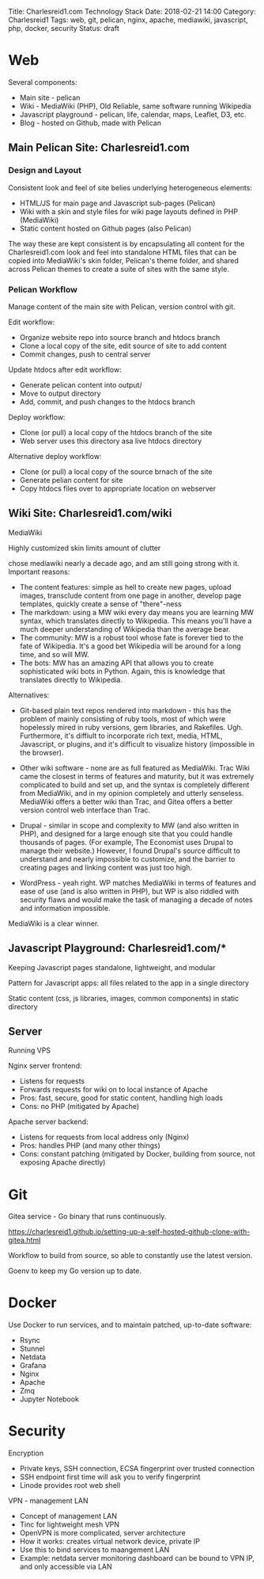 Title: Charlesreid1.com Technology Stack
Date: 2018-02-21 14:00
Category: Charlesreid1
Tags: web, git, pelican, nginx, apache, mediawiki, javascript, php, docker, security
Status: draft

# Web

Several components:
* Main site - pelican
* Wiki - MediaWiki (PHP), Old Reliable, same software running Wikipedia
* Javascript playground - pelican, life, calendar, maps, Leaflet, D3, etc.
* Blog - hosted on Github, made with Pelican

## Main Pelican Site: Charlesreid1.com

### Design and Layout

Consistent look and feel of site belies underlying heterogeneous elements:
* HTML/JS for main page and Javascript sub-pages (Pelican)
* Wiki with a skin and style files for wiki page layouts defined in PHP (MediaWiki)
* Static content hosted on Github pages (also Pelican)

The way these are kept consistent is by encapsulating all content for the Charlesreid1.com 
look and feel into standalone HTML files that can be copied into MediaWiki's skin folder,
Pelican's theme folder, and shared across Pelican themes to create a suite of 
sites with the same style.

### Pelican Workflow

Manage content of the main site with Pelican, version control with git.

Edit workflow:

* Organize website repo into source branch and htdocs branch
* Clone a local copy of the site, edit source of site to add content
* Commit changes, push to central server

Update htdocs after edit workflow:

* Generate pelican content into output/
* Move to output directory
* Add, commit, and push changes to the htdocs branch

Deploy workflow:

* Clone (or pull) a local copy of the htdocs branch of the site 
* Web server uses this directory asa live htdocs directory

Alternative deploy workflow:

* Clone (or pull) a local copy of the source brnach of the site
* Generate pelian content for site
* Copy htdocs files over to appropriate location on webserver

## Wiki Site: Charlesreid1.com/wiki

MediaWiki

Highly customized skin limits amount of clutter

chose mediawiki nearly a decade ago, and am still going strong with it. Important reasons:
* The content features: simple as hell to create new pages, upload images, transclude content from one page in another, develop page templates, quickly create a sense of "there"-ness
* The markdown: using a MW wiki every day means you are learning MW syntax, which translates directly to Wikipedia. This means you'll have a much deeper understanding of Wikipedia than the average bear.
* The community: MW is a robust tool whose fate is forever tied to the fate of Wikipedia. It's a good bet Wikipedia will be around for a long time, and so will MW.
* The bots: MW has an amazing API that allows you to create sophisticated wiki bots in Python. Again, this is knowledge that translates directly to Wikipedia.

Alternatives: 

* Git-based plain text repos rendered into markdown - this has the problem of mainly consisting of ruby tools,
    most of which were hopelessly mired in ruby versions, gem libraries, and Rakefiles. Ugh. 
    Furthermore, it's diffiult to incorporate rich text, media, HTML, Javascript, or plugins,
    and it's difficult to visualize history (impossible in the browser).

* Other wiki software - none are as full featured as MediaWiki. Trac Wiki came the closest in terms of features and maturity,
    but it was extremely complicated to build and set up, and the syntax is completely different from MediaWiki, and in my opinion
    completely and utterly senseless. MediaWiki offers a better wiki than Trac, and Gitea offers a better version control web interface than Trac.

* Drupal - similar in scope and complexity to MW (and also written in PHP), and designed for a large enough site that 
    you could handle thousands of pages. (For example, The Economist uses Drupal to manage their website.)
    However, I found Drupal's source difficult to understand and nearly impossible to customize, 
    and the barrier to creating pages and linking content was just too high.

* WordPress - yeah right. WP matches MediaWiki in terms of features and ease of use (and is also written in PHP), 
    but WP is also riddled with security flaws and would make the task of managing a decade of notes and information impossible. 

MediaWiki is a clear winner.

## Javascript Playground: Charlesreid1.com/*

Keeping Javascript pages standalone, lightweight, and modular

Pattern for Javascript apps: all files related to the app in a single directory

Static content (css, js libraries, images, common components) in static directory

## Server

Running VPS

Nginx server frontend:

* Listens for requests 
* Forwards requests for wiki on to local instance of Apache
* Pros: fast, secure, good for static content, handling high loads
* Cons: no PHP (mitigated by Apache)

Apache server backend:

* Listens for requests from local address only (Nginx)
* Pros: handles PHP (and many other things)
* Cons: constant patching (mitigated by Docker, building from source, not exposing Apache directly)


# Git

Gitea service - Go binary that runs continuously.

https://charlesreid1.github.io/setting-up-a-self-hosted-github-clone-with-gitea.html

Workflow to build from source, so able to constantly use the latest version.

Goenv to keep my Go version up to date.

# Docker

Use Docker to run services, and to maintain patched, up-to-date software:
* Rsync
* Stunnel
* Netdata
* Grafana
* Nginx
* Apache
* Zmq
* Jupyter Notebook

# Security

Encryption 
* Private keys, SSH connection, ECSA fingerprint over trusted connection
* SSH endpoint first time will ask you to verify fingerprint
* Linode provides root web shell

VPN - management LAN
* Concept of management LAN
* Tinc for lightweight mesh VPN
* OpenVPN is more complicated, server architecture
* How it works: creates virtual network device, private IP 
* Use this to bind services to maangement LAN
* Example: netdata server monitoring dashboard can be bound to VPN IP, and only accessible via LAN

